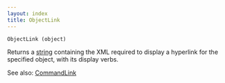 ```yaml
---
layout: index
title: ObjectLink
---
```


    ObjectLink (object)

Returns a [string](../../types/string.html) containing the XML required to display a hyperlink for the specified object, with its display verbs.

See also: [CommandLink](commandlink.html)
